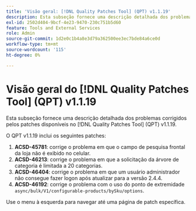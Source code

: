 ```yaml
---
title: 'Visão geral: [!DNL Quality Patches Tool] (QPT) v1.1.19'
description: Esta subseção fornece uma descrição detalhada dos problemas corrigidos pelos patches disponíveis no [!DNL Quality Patches Tool] (QPT) v1.1.19.
exl-id: 2502d404-9bcf-4e23-9470-230c751b5d60
feature: Tools and External Services
role: Admin
source-git-commit: 1d2e0c1b4a8e3d79a362500ee3ec7bde84a6ce0d
workflow-type: tm+mt
source-wordcount: '115'
ht-degree: 0%

---
```


# Visão geral do [!DNL Quality Patches Tool] (QPT) v1.1.19

Esta subseção fornece uma descrição detalhada dos problemas corrigidos pelos patches disponíveis no [!DNL Quality Patches Tool] (QPT) v1.1.19.

O QPT v1.1.19 inclui os seguintes patches:

1. **ACSD-45781**: corrige o problema em que o campo de pesquisa frontal da loja não é exibido no celular.
1. **ACSD-46213**: corrige o problema em que a solicitação da árvore de categoria é limitada a 20 categorias.
1. **ACSD-46404**: corrige o problema em que um usuário administrador não consegue fazer logon após atualizar para a versão 2.4.4.
1. **ACSD-46192**: corrige o problema com o uso do ponto de extremidade `async/bulk/V1/configurable-products/bySku/options`.

Use o menu à esquerda para navegar até uma página de patch específica.
